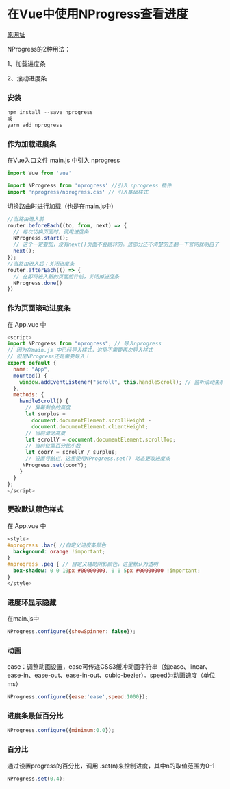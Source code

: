 # 在Vue中使用NProgress查看进度

<a href="https://blog.csdn.net/qq_22241923/article/details/101211144" target="_blank">原网址</a>

NProgress的2种用法：

1、加载进度条

2、滚动进度条

### 安装

```js
npm install --save nprogress
或
yarn add nprogress
```

### 作为加载进度条

在Vue入口文件 main.js 中引入 nprogress

```js
import Vue from 'vue'

import NProgress from 'nprogress' //引入 nprogress 插件
import 'nprogress/nprogress.css' // 引入基础样式
```

切换路由时进行加载（也是在main.js中）

```js
//当路由进入前
router.beforeEach((to, from, next) => {
  // 每次切换页面时，调用进度条
  NProgress.start();
  // 这个一定要加，没有next()页面不会跳转的。这部分还不清楚的去翻一下官网就明白了
  next();
});
//当路由进入后：关闭进度条
router.afterEach(() => {
  // 在即将进入新的页面组件前，关闭掉进度条
  NProgress.done()
})
```



### 作为页面滚动进度条

在 App.vue 中

```js
<script>
import NProgress from "nprogress"; // 导入nprogress
// 因为在main.js 中已经导入样式，这里不需要再次导入样式
// 但是NProgress还是需要导入！
export default {
  name: "App",
  mounted() {
    window.addEventListener("scroll", this.handleScroll); // 监听滚动条事件
  },
  methods: {
    handleScroll() {
      // 屏幕剩余的高度
      let surplus =
        document.documentElement.scrollHeight -
        document.documentElement.clientHeight;
      // 当前滑动高度
      let scrollY = document.documentElement.scrollTop;
      // 当前位置百分比小数
      let coorY = scrollY / surplus;
      // 设置导航栏，这里使用NProgress.set() 动态更改进度条
     NProgress.set(coorY);
    }
  }
};
</script>

```



### 更改默认颜色样式

在 App.vue 中

```scss
<style>
#nprogress .bar{ //自定义进度条颜色
  background: orange !important; 
}
#nprogress .peg { // 自定义辅助阴影颜色，这里默认为透明
  box-shadow: 0 0 10px #00000000, 0 0 5px #00000000 !important; 
}
</style>
```



### 进度环显示隐藏

在main.js中

```js
NProgress.configure({showSpinner: false});
```



### 动画

ease：调整动画设置，ease可传递CSS3缓冲动画字符串（如ease、linear、ease-in、ease-out、ease-in-out、cubic-bezier）。speed为动画速度（单位ms）

```js
NProgress.configure({ease:'ease',speed:1000});
```



### 进度条最低百分比

```js
NProgress.configure({minimum:0.0});
```



### 百分比

通过设置progress的百分比，调用 .set(n)来控制进度，其中n的取值范围为0-1

```js
NProgress.set(0.4);
```